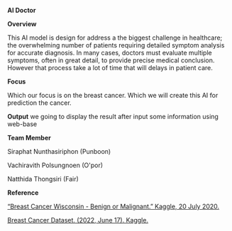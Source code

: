 ****AI Doctor****

**Overview**

This AI model is design for address a the biggest challenge in healthcare; the overwhelming number of patients requiring detailed symptom analysis for accurate diagnosis.
In many cases, doctors must evaluate multiple symptoms, often in great detail, to provide precise medical conclusion. However that process take a lot of time that will delays in patient care.

**Focus**

Which our focus is on the breast cancer. Which we will create this AI for prediction the cancer.

**Output**
we going to display the result after input some information using web-base

**Team Member**

Siraphat Nunthasiriphon (Punboon)

Vachiravith Polsungnoen (O'por)

Natthida Thongsiri (Fair)


**Reference**

[“Breast Cancer Wisconsin - Benign or Malignant.” Kaggle, 20 July 2020.](https://www.kaggle.com/datasets/ninjacoding/breast-cancer-wisconsin-benign-or-malignant)

[Breast Cancer Dataset. (2022, June 17). Kaggle.](https://www.kaggle.com/datasets/nancyalaswad90/breast-cancer-dataset/data) 